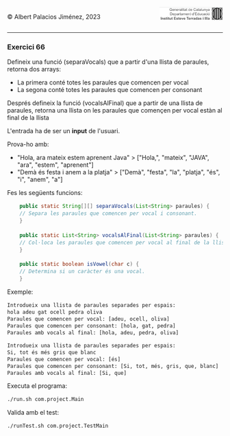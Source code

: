 <div style="display: flex; width: 100%;">
    <div style="flex: 1; padding: 0px;">
        <p>© Albert Palacios Jiménez, 2023</p>
    </div>
    <div style="flex: 1; padding: 0px; text-align: right;">
        <img src="../../assets/ieti.png" height="32" alt="Logo de IETI" style="max-height: 32px;">
    </div>
</div>
<hr/>

### Exercici 66

Defineix una funció (separaVocals) que a partir d'una llista de paraules, retorna dos arrays:

* La primera conté totes les paraules que comencen per vocal
* La segona conté totes les paraules que comencen per consonant

Després defineix la funció (vocalsAlFinal) que a partir de una llista de paraules, retorna una llista on les paraules que començen per vocal estàn al final de la llista

L'entrada ha de ser un **input** de l'usuari.

Prova-ho amb:

* "Hola, ara mateix estem aprenent Java" > ["Hola,", "mateix", "JAVA", "ara", "estem", "aprenent"]
* "Demà és festa i anem a la platja" > ["Demà", "festa", "la", "platja", "és", "i", "anem", "a"]

Fes les següents funcions:
```java
    public static String[][] separaVocals(List<String> paraules) {
    // Separa les paraules que comencen per vocal i consonant.
    }

    public static List<String> vocalsAlFinal(List<String> paraules) {
    // Col·loca les paraules que comencen per vocal al final de la llista.
    }

    public static boolean isVowel(char c) {
    // Determina si un caràcter és una vocal.
    }
```

Exemple:
```text
Introdueix una llista de paraules separades per espais:
hola adeu gat ocell pedra oliva
Paraules que comencen per vocal: [adeu, ocell, oliva]
Paraules que comencen per consonant: [hola, gat, pedra]
Paraules amb vocals al final: [hola, adeu, pedra, oliva]
```

```text
Introdueix una llista de paraules separades per espais:
Si, tot és més gris que blanc
Paraules que comencen per vocal: [és]
Paraules que comencen per consonant: [Si, tot, més, gris, que, blanc]
Paraules amb vocals al final: [Si, que]
```

Executa el programa:
```bash
./run.sh com.project.Main
```

Valida amb el test:
```bash
./runTest.sh com.project.TestMain
```
